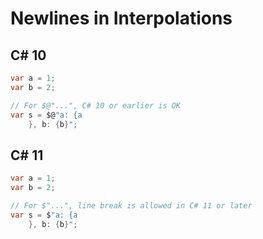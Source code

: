 # Newlines in Interpolations

## C# 10

```cs
var a = 1;
var b = 2;

// For $@"...", C# 10 or earlier is OK
var s = $@"a: {a
    }, b: {b}";
```


## C# 11

```cs
var a = 1;
var b = 2;

// For $"...", line break is allowed in C# 11 or later
var s = $"a: {a
    }, b: {b}";
```